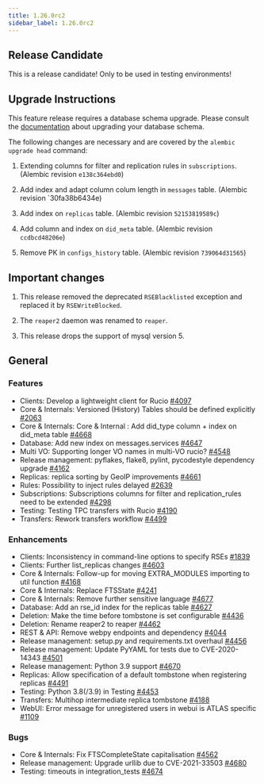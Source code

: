```yaml
---
title: 1.26.0rc2
sidebar_label: 1.26.0rc2
---
```


## Release Candidate

This is a release candidate! Only to be used in testing environments!

## Upgrade Instructions

This feature release requires a database schema upgrade. Please consult the [documentation](https://rucio.cern.ch/documentation/database/) about upgrading your database schema.

The following changes are necessary and are covered by the `alembic upgrade head` command:

1. Extending columns for filter and replication rules in `subscriptions`. (Alembic revision `e138c364ebd0`)

2. Add index and adapt column colum length in `messages` table. (Alembic revision `30fa38b6434e)

3. Add index on `replicas` table. (Alembic revision `52153819589c`)

4. Add column and index on `did_meta` table. (Alembic revision `ccdbcd48206e`)

5. Remove PK in `configs_history` table. (Alembic revision `739064d31565`)

## Important changes

1. This release removed the deprecated `RSEBlacklisted` exception and replaced it by `RSEWriteBlocked`.

2. The `reaper2` daemon was renamed to `reaper`.

3. This release drops the support of mysql version 5.
   
## General

### Features
- Clients: Develop a lightweight client for Rucio [#4097](https://github.com/rucio/rucio/issues/4097)
- Core & Internals: Versioned (History) Tables should be defined explicitly [#2063](https://github.com/rucio/rucio/issues/2063)
- Core & Internals: Core & Internal : Add did_type column + index on did_meta table [#4668](https://github.com/rucio/rucio/issues/4668)
- Database: Add new index on messages.services [#4647](https://github.com/rucio/rucio/issues/4647)
- Multi VO: Supporting longer VO names in multi-VO rucio? [#4548](https://github.com/rucio/rucio/issues/4548)
- Release management: pyflakes, flake8, pylint, pycodestyle dependency upgrade [#4162](https://github.com/rucio/rucio/issues/4162)
- Replicas: replica sorting by GeoIP improvements [#4661](https://github.com/rucio/rucio/issues/4661)
- Rules: Possibility to inject rules delayed [#2639](https://github.com/rucio/rucio/issues/2639)
- Subscriptions: Subscriptions columns for filter and replication_rules need to be extended [#4298](https://github.com/rucio/rucio/issues/4298)
- Testing: Testing TPC transfers with Rucio  [#4190](https://github.com/rucio/rucio/issues/4190)
- Transfers: Rework transfers workflow [#4499](https://github.com/rucio/rucio/issues/4499)

### Enhancements
- Clients: Inconsistency in command-line options to specify RSEs [#1839](https://github.com/rucio/rucio/issues/1839)
- Clients: Further list_replicas changes [#4603](https://github.com/rucio/rucio/issues/4603)
- Core & Internals: Follow-up for moving EXTRA_MODULES importing to util function [#4168](https://github.com/rucio/rucio/issues/4168)
- Core & Internals: Replace FTSState [#4241](https://github.com/rucio/rucio/issues/4241)
- Core & Internals: Remove further sensitive language [#4677](https://github.com/rucio/rucio/issues/4677)
- Database: Add an rse_id index for the replicas table [#4627](https://github.com/rucio/rucio/issues/4627)
- Deletion: Make the time before tombstone is set configurable [#4436](https://github.com/rucio/rucio/issues/4436)
- Deletion: Rename reaper2 to reaper [#4462](https://github.com/rucio/rucio/issues/4462)
- REST & API: Remove webpy endpoints and dependency [#4044](https://github.com/rucio/rucio/issues/4044)
- Release management: setup.py and requirements.txt overhaul [#4456](https://github.com/rucio/rucio/issues/4456)
- Release management: Update PyYAML for tests due to CVE-2020-14343 [#4501](https://github.com/rucio/rucio/issues/4501)
- Release management: Python 3.9 support [#4670](https://github.com/rucio/rucio/issues/4670)
- Replicas: Allow specification of a default tombstone when registering replicas [#4491](https://github.com/rucio/rucio/issues/4491)
- Testing: Python 3.8(/3.9) in Testing [#4453](https://github.com/rucio/rucio/issues/4453)
- Transfers: Multihop intermediate replica tombstone [#4188](https://github.com/rucio/rucio/issues/4188)
- WebUI: Error message for unregistered users in webui is ATLAS specific [#1109](https://github.com/rucio/rucio/issues/1109)

### Bugs
- Core & Internals: Fix FTSCompleteState capitalisation [#4562](https://github.com/rucio/rucio/issues/4562)
- Release management: Upgrade urllib due to CVE-2021-33503 [#4680](https://github.com/rucio/rucio/issues/4680)
- Testing: timeouts in integration_tests [#4674](https://github.com/rucio/rucio/issues/4674)
